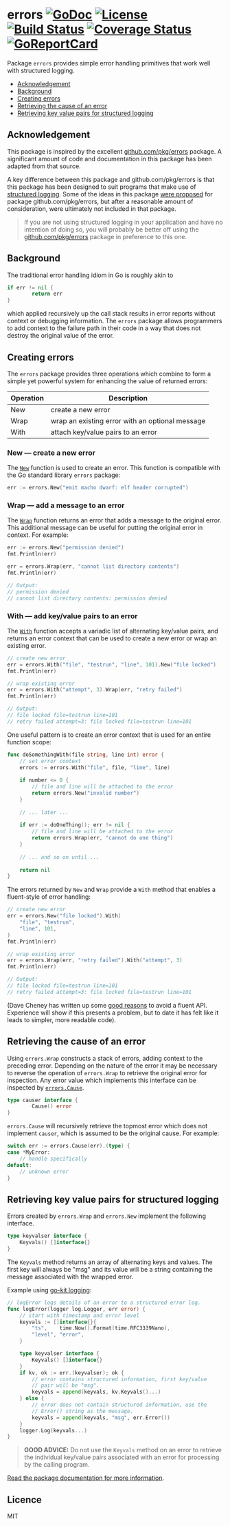 # errors [![GoDoc](https://godoc.org/github.com/jjeffery/errors?status.svg)](https://godoc.org/github.com/jjeffery/errors) [![License](http://img.shields.io/badge/license-MIT-green.svg?style=flat)](https://raw.githubusercontent.com/jjeffery/errors/master/LICENSE.md) [![Build Status](https://travis-ci.org/jjeffery/errors.svg?branch=master)](https://travis-ci.org/jjeffery/errors) [![Coverage Status](https://coveralls.io/repos/github/jjeffery/errors/badge.svg?branch=master)](https://coveralls.io/github/jjeffery/errors?branch=master) [![GoReportCard](https://goreportcard.com/badge/github.com/jjeffery/errors)](https://goreportcard.com/report/github.com/jjeffery/errors)

Package `errors` provides simple error handling primitives that work well with structured logging.

- [Acknowledgement](#acknowledgement)
- [Background](#background)
- [Creating errors](#creating-errors)
- [Retrieving the cause of an error](#retrieving-the-cause-of-an-error)
- [Retrieving key value pairs for structured logging](#retrieving-key-value-pairs-for-structured-logging)

## Acknowledgement

This package is inspired by the excellent
[github.com/pkg/errors](https://github.com/pkg/errors) package. A significant
amount of code and documentation in this package has been adapted from that
source.

A key difference between this package and github.com/pkg/errors is that
this package has been designed to suit programs that make use of 
[structured logging](https://www.thoughtworks.com/radar/techniques/structured-logging). 
Some of the ideas in this package [were proposed](https://github.com/pkg/errors/issues/34) 
for package github.com/pkg/errors, but after a reasonable amount of consideration, were 
ultimately not included in that package.

> If you are not using structured logging in your application and have no intention
of doing so, you will probably be better off using the 
[github.com/pkg/errors](https://github.com/pkg/errors) package in preference to this one.

## Background

The traditional error handling idiom in Go is roughly akin to
```go
if err != nil {
        return err
}
```
which applied recursively up the call stack results in error reports without context or debugging information. The `errors` package allows programmers to add context to the failure path in their code in a way that does not destroy the original value of the error.

## Creating errors

The `errors` package provides three operations which combine to form a simple yet powerful system for enhancing the value of 
returned errors:

| Operation | Description                                      |
|-----------|--------------------------------------------------|
| New       | create a new error                               | 
| Wrap      | wrap an existing error with an optional message  |
| With      | attach key/value pairs to an error               |

### New &mdash; create a new error

The [`New`](https://godoc.org/github.com/jjeffery/errors#New) function
is used to create an error. This function is compatible with the Go standard 
library `errors` package:

```go
err := errors.New("emit macho dwarf: elf header corrupted")
```

### Wrap &mdash; add a message to an error

The [`Wrap`](https://godoc.org/github.com/jjeffery/errors#Wrap) function 
returns an error that adds a message to the original error. This additional
message can be useful for putting the original error in context. For example:
```go
err := errors.New("permission denied")
fmt.Println(err)

err = errors.Wrap(err, "cannot list directory contents")
fmt.Println(err)

// Output:
// permission denied
// cannot list directory contents: permission denied
```

### With &mdash; add key/value pairs to an error

The [`With`](https://godoc.org/github.com/jjeffery/errors#With) function 
accepts a variadic list of alternating key/value pairs, and returns an error
context that can be used to create a new error or wrap an existing error.

```go
// create new error
err = errors.With("file", "testrun", "line", 101).New("file locked")
fmt.Println(err)

// wrap existing error
err = errors.With("attempt", 3).Wrap(err, "retry failed")
fmt.Println(err)

// Output:
// file locked file=testrun line=101
// retry failed attempt=3: file locked file=testrun line=101
```
One useful pattern is to create an error context that is used for an entire
function scope:

```go
func doSomethingWith(file string, line int) error {
	// set error context
	errors := errors.With("file", file, "line", line)
	
	if number <= 0 {
		// file and line will be attached to the error
		return errors.New("invalid number")
	}
	
	// ... later ...
	
	if err := doOneThing(); err != nil {
		// file and line will be attached to the error
		return errors.Wrap(err, "cannot do one thing")
	}
	
	// ... and so on until ...
	
	return nil
}
```

The errors returned by `New` and `Wrap` provide a `With` method that enables
a fluent-style of error handling:

```go
// create new error
err = errors.New("file locked").With(
    "file", "testrun", 
	"line", 101,
)
fmt.Println(err)

// wrap existing error
err = errors.Wrap(err, "retry failed").With("attempt", 3)
fmt.Println(err)

// Output:
// file locked file=testrun line=101
// retry failed attempt=3: file locked file=testrun line=101
```

(Dave Cheney has written up some 
[good reasons](https://github.com/pkg/errors/issues/15#issuecomment-221194128) 
to avoid a fluent API. Experience will show if this presents a problem, but to 
date it has felt like it leads to simpler, more readable code).

## Retrieving the cause of an error

Using `errors.Wrap` constructs a stack of errors, adding context to the preceding error. Depending on the nature of the error it may be necessary to reverse the operation of `errors.Wrap` to retrieve the original error for inspection. Any error value which implements this interface can be inspected by [`errors.Cause`](https://godoc.org/github.com/jjeffery/errors#Cause).
```go
type causer interface {
        Cause() error
}
```
`errors.Cause` will recursively retrieve the topmost error which does not implement `causer`, which is assumed to be the original cause. For example:
```go
switch err := errors.Cause(err).(type) {
case *MyError:
    // handle specifically
default:
    // unknown error
}
```

## Retrieving key value pairs for structured logging

Errors created by `errors.Wrap` and `errors.New` implement the following interface.
```go
type keyvalser interface {
	Keyvals() []interface{}
}
```
The `Keyvals` method returns an array of alternating keys and values. The
first key will always be "msg" and its value will be a string containing
the message associated with the wrapped error.

Example using [go-kit logging](https://github.com/go-kit/kit/tree/master/log):

```go
// logError logs details of an error to a structured error log.
func logError(logger log.Logger, err error) {
	// start with timestamp and error level
	keyvals := []interface{}{
		"ts",    time.Now().Format(time.RFC3339Nano),
		"level", "error",
	}

	type keyvalser interface {
		Keyvals() []interface{}
	}
	if kv, ok := err.(keyvalser); ok {
		// error contains structured information, first key/value
		// pair will be "msg".
		keyvals = append(keyvals, kv.Keyvals()...)
	} else {
		// error does not contain structured information, use the
		// Error() string as the message.
		keyvals = append(keyvals, "msg", err.Error())
	}
	logger.Log(keyvals...)
}
```

> **GOOD ADVICE:** Do not use the `Keyvals` method on an error to retrieve the
individual key/value pairs associated with an error for processing by the
calling program. 

[Read the package documentation for more information](https://godoc.org/github.com/jjeffery/errors).

## Licence

MIT

